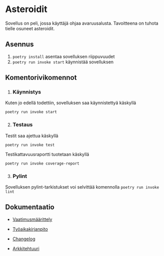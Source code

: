 # Asteroidit

Sovellus on peli, jossa käyttäjä ohjaa avaruusalusta. Tavoitteena on tuhota tielle osuneet asteroidit.

## Asennus

1. `poetry install` asentaa sovelluksen riippuvuudet
2. `poetry run invoke start` käynnistää sovelluksen

## Komentorivikomennot

1. ### Käynnistys

Kuten jo edellä todettiin, sovelluksen saa käynnistettyä käskyllä 

`poetry run invoke start`

2. ### Testaus

Testit saa ajettua käskyllä

`poetry run invoke test`

Testikattavuusraportti tuotetaan käskyllä

`poetry run invoke coverage-report`

3. ### Pylint

Sovelluksen pylint-tarkistukset voi selvittää komennolla
`poetry run invoke lint`


## Dokumentaatio

- [Vaatimusmäärittely](https://github.com/tjunttil/ot-harjoitustyo/blob/master/dokumentaatio/vaatimusmaarittely.md)

- [Työaikakirjanpito](https://github.com/tjunttil/ot-harjoitustyo/blob/master/dokumentaatio/tyoaikakirjanpito.md)

- [Changelog](https://github.com/tjunttil/ot-harjoitustyo/blob/master/dokumentaatio/changelog.md)

- [Arkkitehtuuri](https://github.com/tjunttil/ot-harjoitustyo/blob/master/dokumentaatio/arkkitehtuuri.md)
